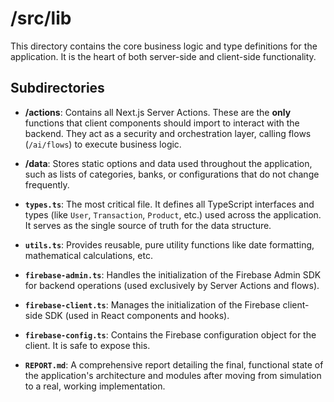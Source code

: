 # /src/lib

This directory contains the core business logic and type definitions for the application. It is the heart of both server-side and client-side functionality.

## Subdirectories

-   **/actions**: Contains all Next.js Server Actions. These are the **only** functions that client components should import to interact with the backend. They act as a security and orchestration layer, calling flows (`/ai/flows`) to execute business logic.

-   **/data**: Stores static options and data used throughout the application, such as lists of categories, banks, or configurations that do not change frequently.

-   **`types.ts`**: The most critical file. It defines all TypeScript interfaces and types (like `User`, `Transaction`, `Product`, etc.) used across the application. It serves as the single source of truth for the data structure.

-   **`utils.ts`**: Provides reusable, pure utility functions like date formatting, mathematical calculations, etc.

-   **`firebase-admin.ts`**: Handles the initialization of the Firebase Admin SDK for backend operations (used exclusively by Server Actions and flows).

-   **`firebase-client.ts`**: Manages the initialization of the Firebase client-side SDK (used in React components and hooks).

-   **`firebase-config.ts`**: Contains the Firebase configuration object for the client. It is safe to expose this.

-   **`REPORT.md`**: A comprehensive report detailing the final, functional state of the application's architecture and modules after moving from simulation to a real, working implementation.